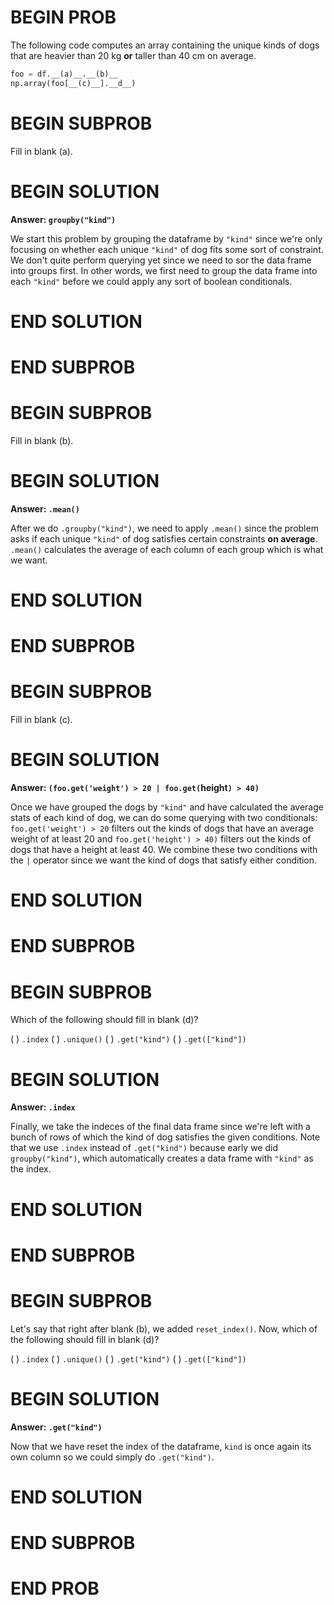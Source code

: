 # BEGIN PROB

The following code computes an array containing the unique kinds of
dogs that are heavier than 20 kg **or** taller than 40 cm on
average.

```py
foo = df.__(a)__.__(b)__
np.array(foo[__(c)__].__d__)
```

# BEGIN SUBPROB

Fill in blank (a).

# BEGIN SOLUTION

**Answer: `groupby("kind")`** 

We start this problem by grouping the dataframe by `"kind"` since we're only 
focusing on whether each unique `"kind"` of dog fits some sort of constraint.
We don't quite perform querying yet since we need to sor the data frame into 
groups first. In other words, we first need to group the data frame into each 
`"kind"` before we could apply any sort of boolean conditionals.


# END SOLUTION

# END SUBPROB

# BEGIN SUBPROB

Fill in blank (b).

# BEGIN SOLUTION

**Answer: `.mean()`** 

After we do `.groupby("kind")`, we need to apply `.mean()` since the problem asks if 
each unique `"kind"` of dog satisfies certain constraints **on average**. 
`.mean()` calculates the average of each column of each group which is what 
we want.

# END SOLUTION

# END SUBPROB

# BEGIN SUBPROB

Fill in blank (c).

# BEGIN SOLUTION

**Answer: `(foo.get('weight') > 20 | foo.get(`height`) > 40)`** 

Once we have grouped the dogs by `"kind"` and have calculated the average 
stats of each kind of dog, we can do some querying with two conditionals:
`foo.get('weight') > 20` filters out the kinds of dogs that have an average 
weight of at least 20 and `foo.get('height') > 40)` filters out the kinds of 
dogs that have a height at least 40. We combine these two conditions with the 
`|` operator since we want the kind of dogs that satisfy either condition.

# END SOLUTION

# END SUBPROB

# BEGIN SUBPROB

Which of the following should fill in blank (d)?

( ) `.index`
( ) `.unique()`
( ) `.get("kind")`
( ) `.get(["kind"])`

# BEGIN SOLUTION

**Answer: `.index`** 

Finally, we take the indeces of the final data frame since we're left with a
bunch of rows of which the kind of dog satisfies the given conditions. Note 
that we use `.index` instead of `.get("kind")` because early we did 
`groupby("kind")`, which automatically creates a data frame with `"kind"` as 
the index.

# END SOLUTION

# END SUBPROB

# BEGIN SUBPROB

Let's say that right after blank (b), we added `reset_index()`. 
Now, which of the following should fill in blank (d)?

( ) `.index`
( ) `.unique()`
( ) `.get("kind")`
( ) `.get(["kind"])`

# BEGIN SOLUTION

**Answer: `.get("kind")`** 

Now that we have reset the index of the dataframe, `kind` is once again its
own column so we could simply do `.get("kind")`.

# END SOLUTION

# END SUBPROB

# END PROB
